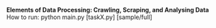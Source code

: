 **Elements of Data Processing: Crawling, Scraping, and Analysing Data**  
How to run: python main.py [taskX.py] [sample/full] 
